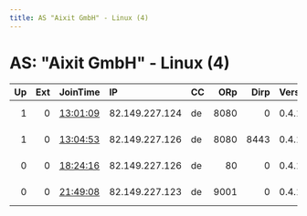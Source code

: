 ```yaml
---
title: AS "Aixit GmbH" - Linux (4)
---
```


# AS: "Aixit GmbH" - Linux (4)

|   Up |   Ext | JoinTime                                                                                            | IP             | CC   |   ORp |   Dirp | Version   | Contact                   | Nickname    |   eFamMembers |
|-----:|------:|:----------------------------------------------------------------------------------------------------|:---------------|:-----|------:|-------:|:----------|:--------------------------|:------------|--------------:|
|    1 |     0 | [13:01:09](https://metrics.torproject.org/rs.html#details/7A6EC43FD4CD5990230FCE48EC37AFC578E36CE6) | 82.149.227.124 | de   |  8080 |      0 | 0.4.1.5   | avaet1iriejai9duv6aj at g | cryzrelay03 |             4 |
|    1 |     0 | [13:04:53](https://metrics.torproject.org/rs.html#details/CF6A6080091BB210AA3892FEFE2F6A396DA08DF3) | 82.149.227.126 | de   |  8080 |   8443 | 0.4.1.5   | avaet1iriejai9duv6aj at g | cryzrelay01 |             4 |
|    0 |     0 | [18:24:16](https://metrics.torproject.org/rs.html#details/748A810C65170780FDFAD5C2795A6CD5C9EDDD0A) | 82.149.227.126 | de   |    80 |      0 | 0.4.1.5   | avaet1iriejai9duv6aj at g | cryznode02  |             1 |
|    0 |     0 | [21:49:08](https://metrics.torproject.org/rs.html#details/C58496AE734E586295D96D990202D05EBF90D921) | 82.149.227.123 | de   |  9001 |      0 | 0.4.1.5   | avaet1iriejai9duv6aj at g | cryzrelay04 |             1 |
